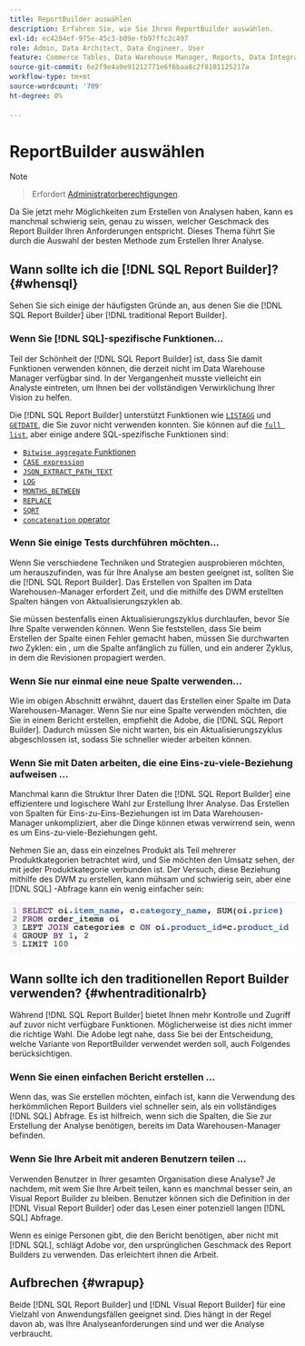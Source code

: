 ```yaml
---
title: ReportBuilder auswählen
description: Erfahren Sie, wie Sie Ihren ReportBuilder auswählen.
exl-id: ec4204ef-975e-45c3-b09e-fb97ffc2c497
role: Admin, Data Architect, Data Engineer, User
feature: Commerce Tables, Data Warehouse Manager, Reports, Data Integration
source-git-commit: 6e2f9e4a9e91212771e6f6baa8c2f8101125217a
workflow-type: tm+mt
source-wordcount: '709'
ht-degree: 0%

---
```


# ReportBuilder auswählen

>[!NOTE]
>>Erfordert [Administratorberechtigungen](../../administrator/user-management/user-management.md).

Da Sie jetzt mehr Möglichkeiten zum Erstellen von Analysen haben, kann es manchmal schwierig sein, genau zu wissen, welcher Geschmack des Report Builder Ihren Anforderungen entspricht. Dieses Thema führt Sie durch die Auswahl der besten Methode zum Erstellen Ihrer Analyse.

## Wann sollte ich die [!DNL SQL Report Builder]? {#whensql}

Sehen Sie sich einige der häufigsten Gründe an, aus denen Sie die [!DNL SQL Report Builder] über [!DNL traditional Report Builder].

### Wenn Sie [!DNL SQL]-spezifische Funktionen...

Teil der Schönheit der [!DNL SQL Report Builder] ist, dass Sie damit Funktionen verwenden können, die derzeit nicht im Data Warehouse Manager verfügbar sind. In der Vergangenheit musste vielleicht ein Analyste eintreten, um Ihnen bei der vollständigen Verwirklichung Ihrer Vision zu helfen.

Die [!DNL SQL Report Builder] unterstützt Funktionen wie [`LISTAGG`](https://docs.aws.amazon.com/redshift/latest/dg/r_LISTAGG.html) und [`GETDATE`](https://docs.aws.amazon.com/redshift/latest/dg/r_GETDATE.html), die Sie zuvor nicht verwenden konnten. Sie können auf die [`full list`](https://docs.aws.amazon.com/redshift/latest/dg/c_SQL_functions.html), aber einige andere SQL-spezifische Funktionen sind:

* [`Bitwise aggregate` Funktionen](https://docs.aws.amazon.com/redshift/latest/dg/c_bitwise_aggregate_functions.html)
* [`CASE expression`](https://docs.aws.amazon.com/redshift/latest/dg/r_CASE_function.html)
* [`JSON_EXTRACT_PATH_TEXT`](https://docs.aws.amazon.com/redshift/latest/dg/JSON_EXTRACT_PATH_TEXT.html)
* [`LOG`](https://docs.aws.amazon.com/redshift/latest/dg/r_LOG.html)
* [`MONTHS_BETWEEN`](https://docs.aws.amazon.com/redshift/latest/dg/r_MONTHS_BETWEEN_function.html)
* [`REPLACE`](https://docs.aws.amazon.com/redshift/latest/dg/r_REPLACE.html)
* [`SQRT`](https://docs.aws.amazon.com/redshift/latest/dg/r_SQRT.html)
* [`concatenation` operator](https://docs.aws.amazon.com/redshift/latest/dg/r_concat_op.html)

### Wenn Sie einige Tests durchführen möchten...

Wenn Sie verschiedene Techniken und Strategien ausprobieren möchten, um herauszufinden, was für Ihre Analyse am besten geeignet ist, sollten Sie die [!DNL SQL Report Builder]. Das Erstellen von Spalten im Data Warehousen-Manager erfordert Zeit, und die mithilfe des DWM erstellten Spalten hängen von Aktualisierungszyklen ab.

Sie müssen bestenfalls einen Aktualisierungszyklus durchlaufen, bevor Sie Ihre Spalte verwenden können. Wenn Sie feststellen, dass Sie beim Erstellen der Spalte einen Fehler gemacht haben, müssen Sie durchwarten *two* Zyklen: ein , um die Spalte anfänglich zu füllen, und ein anderer Zyklus, in dem die Revisionen propagiert werden.

### Wenn Sie nur einmal eine neue Spalte verwenden...

Wie im obigen Abschnitt erwähnt, dauert das Erstellen einer Spalte im Data Warehousen-Manager. Wenn Sie nur eine Spalte verwenden möchten, die Sie in einem Bericht erstellen, empfiehlt die Adobe, die [!DNL SQL Report Builder]. Dadurch müssen Sie nicht warten, bis ein Aktualisierungszyklus abgeschlossen ist, sodass Sie schneller wieder arbeiten können.

### Wenn Sie mit Daten arbeiten, die eine Eins-zu-viele-Beziehung aufweisen ...

Manchmal kann die Struktur Ihrer Daten die [!DNL SQL Report Builder] eine effizientere und logischere Wahl zur Erstellung Ihrer Analyse. Das Erstellen von Spalten für Eins-zu-Eins-Beziehungen ist im Data Warehousen-Manager unkompliziert, aber die Dinge können etwas verwirrend sein, wenn es um Eins-zu-viele-Beziehungen geht.

Nehmen Sie an, dass ein einzelnes Produkt als Teil mehrerer Produktkategorien betrachtet wird, und Sie möchten den Umsatz sehen, der mit jeder Produktkategorie verbunden ist. Der Versuch, diese Beziehung mithilfe des DWM zu erstellen, kann mühsam und schwierig sein, aber eine [!DNL SQL] -Abfrage kann ein wenig einfacher sein:

![](../../assets/When_should_I_use_the_RB_2.png)

## Wann sollte ich den traditionellen Report Builder verwenden? {#whentraditionalrb}

Während [!DNL SQL Report Builder] bietet Ihnen mehr Kontrolle und Zugriff auf zuvor nicht verfügbare Funktionen. Möglicherweise ist dies nicht immer die richtige Wahl. Die Adobe legt nahe, dass Sie bei der Entscheidung, welche Variante von ReportBuilder verwendet werden soll, auch Folgendes berücksichtigen.

### Wenn Sie einen einfachen Bericht erstellen ...

Wenn das, was Sie erstellen möchten, einfach ist, kann die Verwendung des herkömmlichen Report Builders viel schneller sein, als ein vollständiges [!DNL SQL] Abfrage. Es ist hilfreich, wenn sich die Spalten, die Sie zur Erstellung der Analyse benötigen, bereits im Data Warehousen-Manager befinden.

### Wenn Sie Ihre Arbeit mit anderen Benutzern teilen ...

Verwenden Benutzer in Ihrer gesamten Organisation diese Analyse? Je nachdem, mit wem Sie Ihre Arbeit teilen, kann es manchmal besser sein, an Visual Report Builder zu bleiben. Benutzer können sich die Definition in der [!DNL Visual Report Builder] oder das Lesen einer potenziell langen [!DNL SQL] Abfrage.

Wenn es einige Personen gibt, die den Bericht benötigen, aber nicht mit [!DNL SQL], schlägt Adobe vor, den ursprünglichen Geschmack des Report Builders zu verwenden. Das erleichtert ihnen die Arbeit.

## Aufbrechen {#wrapup}

Beide [!DNL SQL Report Builder] und [!DNL Visual Report Builder] für eine Vielzahl von Anwendungsfällen geeignet sind. Dies hängt in der Regel davon ab, was Ihre Analyseanforderungen sind und wer die Analyse verbraucht.
